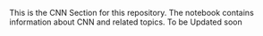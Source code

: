 This is the CNN Section for this repository. The notebook contains information about CNN and related topics. 
To be Updated soon
